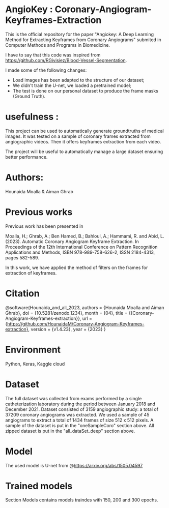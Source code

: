 # AngioKey : Coronary-Angiogram-Keyframes-Extraction

This is the official repository for the paper "Angiokey: A Deep Learning Method for Extracting Keyframes from Coronary Angiograms" submited in Computer Methods and Programs in Biomedicine.

I have to say that this code was inspired from https://github.com/RGivisiez/Blood-Vessel-Segmentation.

I made some of the following changes:

- Load images has been adapted to the structure of our dataset;
- We didn't train the U-net, we loaded a pretrained model;
- The test is done on our personal dataset to produce the frame masks (Ground Truth).

# usefulness :

This project can be used to automatically generate groundtruths of medical images. It was tested on a sample of coronary frames extracted from angiographic videos. Then it offers keyframes extraction from each video.

The project will be useful to automatically manage a large dataset ensuring better performance.

# Authors: 
Hounaida Moalla & Aiman Ghrab

# Previous works
Previous work has been presented in 

Moalla, H.; Ghrab, A.; Ben Hamed, B.; Bahloul, A.; Hammami, R. and Abid, L. (2023). Automatic Coronary Angiogram Keyframe Extraction.  In Proceedings of the 12th International Conference on Pattern Recognition Applications and Methods, ISBN 978-989-758-626-2, ISSN 2184-4313, pages 582-589.

In this work, we have applied the method of filters on the frames for extraction of keyframes.

# Citation

@software{Hounaida_and_all_2023,
  authors = {Hounaida Moalla and Aiman Ghrab},
  doi = {10.5281/zenodo.1234},
  month = {04},
  title = {{Coronary-Angiogram-Keyframes-extraction}},
  url = {https://github.com/HounaidaM/Coronary-Angiogram-Keyframes-extraction},
  version = {v1.4.23},
  year = {2023}
}

# Environment
Python, Keras, Kaggle cloud

# Dataset
The full dataset was collected from exams performed by a single catheterization laboratory during the period between January 2018 and December 2021.
Dataset consisted of 3159 angiographic study: a total of 37209 coronary angiograms was extracted. We used a sample of 45 angiograms to extract a total of
1434 frames of size 512 x 512 pixels.
A sample of the dataset is put in the "oneSampleCoro" section above.
All zipped dataset is put in the "all_dataSet_deep" section above.

# Model
The used model is U-net from @https://arxiv.org/abs/1505.04597 

# Trained models
Section Models contains models traindes with 150, 200 and 300 epochs. 
